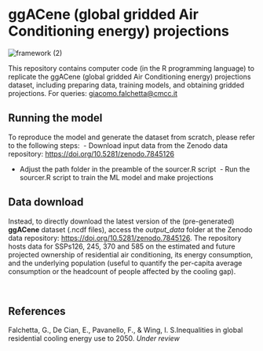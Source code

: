 # ggACene (global gridded Air Conditioning energy) projections

![framework (2)](https://github.com/giacfalk/ggACene/assets/36954873/3ffea590-b7dd-40ef-a706-b879ab5fa2c5)

This repository contains computer code (in the R programming language) to replicate the ggACene (global gridded Air Conditioning energy) projections dataset, including preparing data, training models, and obtaining gridded projections. For queries: giacomo.falchetta@cmcc.it

## 

## Running the model
To reproduce the model and generate the dataset from scratch, please refer to the following steps:
 - Download input data from the Zenodo data repository: https://doi.org/10.5281/zenodo.7845126
 - Adjust the path folder in the preamble of the sourcer.R script
 - Run the sourcer.R script to train the ML model and make projections

## Data download
Instead, to directly download the latest version of the (pre-generated) **ggACene** dataset (.ncdf files), access the *output_data* folder at the Zenodo data repository: https://doi.org/10.5281/zenodo.7845126. The repository hosts data for SSPs126, 245, 370 and 585 on the estimated and future projected ownership of residential air conditioning, its energy consumption, and the underlying population (useful to quantify the per-capita average consumption or the headcount of people affected by the cooling gap).

   
## References
Falchetta, G., De Cian, E., Pavanello, F., & Wing, I. S.Inequalities in global residential cooling energy use to 2050. *Under review*

